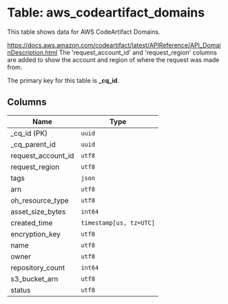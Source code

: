 # Table: aws_codeartifact_domains

This table shows data for AWS CodeArtifact Domains.

https://docs.aws.amazon.com/codeartifact/latest/APIReference/API_DomainDescription.html
The 'request_account_id' and 'request_region' columns are added to show the account and region of where the request was made from.

The primary key for this table is **_cq_id**.

## Columns

| Name          | Type          |
| ------------- | ------------- |
|_cq_id (PK)|`uuid`|
|_cq_parent_id|`uuid`|
|request_account_id|`utf8`|
|request_region|`utf8`|
|tags|`json`|
|arn|`utf8`|
|oh_resource_type|`utf8`|
|asset_size_bytes|`int64`|
|created_time|`timestamp[us, tz=UTC]`|
|encryption_key|`utf8`|
|name|`utf8`|
|owner|`utf8`|
|repository_count|`int64`|
|s3_bucket_arn|`utf8`|
|status|`utf8`|